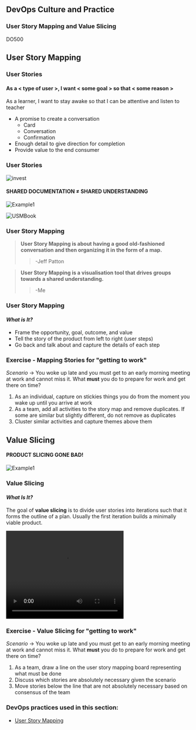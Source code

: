 <!-- .slide: data-background-image="images/RH_NewBrand_Background.png" -->
## DevOps Culture and Practice <!-- {_class="course-title"} -->
### User Story Mapping and Value Slicing <!-- {_class="title-color"} -->
DO500 <!-- {_class="title-color"} -->



<!-- .slide: id="usm" -->
## User Story Mapping



### User Stories
#### As a < type of user >, I want < some goal > so that < some reason >
As a learner, I want to stay awake so that I can be attentive and listen to teacher

* A promise to create a conversation
  * Card
  * Conversation
  * Confirmation
* Enough detail to give direction for completion
* Provide value to the end consumer



### User Stories
![invest](images/user-stories/user-stories-invest.png)



#### SHARED DOCUMENTATION &#8800; SHARED UNDERSTANDING
![Example1](images/value-slicing/glad-we-all-agree-1.png)



![USMBook](images/usm/book.png)



### User Story Mapping
> **User Story Mapping is about having a good old-fashioned conversation and then organizing it in the form of a map.**
> > -Jeff Patton

> **User Story Mapping is a visualisation tool that drives groups towards a shared understanding.**
> > -Me



### User Story Mapping
#### _What is It?_
* Frame the opportunity, goal, outcome, and value
* Tell the story of the product from left to right (user steps)
* Go back and talk about and capture the details of each step




### Exercise -  Mapping Stories for "getting to work"
*Scenario* -> You woke up late and you must get to an early morning meeting at work
and cannot miss it. What **must** you do to prepare for work and get there on time?
1. As an individual, capture on stickies things you do from the moment you wake up until you arrive at work<!-- {_class="fragment"  data-fragment-index="1"} -->
2. As a team, add all activities to the story map and remove duplicates. If some are similar but slightly different, do not remove as duplicates<!-- {_class="fragment"  data-fragment-index="2"} -->
3. Cluster similar activities and capture themes above them<!-- {_class="fragment"  data-fragment-index="3"} -->




<!-- .slide: id="value-slicing" -->
## Value Slicing



#### PRODUCT SLICING GONE BAD!
![Example1](images/value-slicing/slicing-gone-wrong.jpg )



### Value Slicing
#### _What Is It?_
The goal of **value slicing** is to divide user stories into iterations such
that it forms the outline of a plan. Usually the first iteration builds a
minimally viable product.



<video width="320" height="240" controls>
  <source src="images/usm/value_slicing.mp4" type="video/mp4">
</video>



### Exercise - Value Slicing for "getting to work"
*Scenario* -> You woke up late and you must get to an early morning meeting at work
and cannot miss it. What **must** you do to prepare for work and get there on time?

1. As a team, draw a line on the user story mapping board representing what
must be done<!-- {_class="fragment"  data-fragment-index="1"} -->
2. Discuss which stories are absolutely necessary given the scenario<!-- {_class="fragment"  data-fragment-index="2"} -->
3. Move stories below the line that are not absolutely necessary based on
consensus of the team<!-- {_class="fragment"  data-fragment-index="3"} -->



<!-- .slide: data-background-image="images/chef-background.png", class="white-style" -->
### DevOps practices used in this section:
- [User Story Mapping](https://openpracticelibrary.com/practice/user-story-mapping/)
